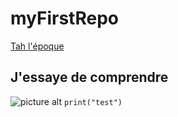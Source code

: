 # myFirstRepo
[Tah l'époque](https://www.youtube.com/watch?v=3edCOH24ehY)
## J'essaye de comprendre ##
![picture alt](https://encrypted-tbn0.gstatic.com/images?q=tbn:ANd9GcRZgrICdHbkODHqBNcYzsGUfmQutCYjdR-ZBlhrzHkC6A&s")
``print("test")``
